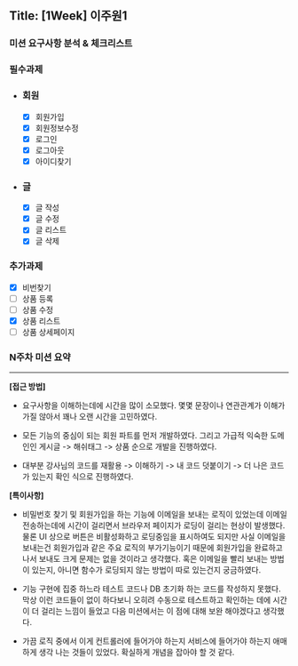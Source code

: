 ## Title: [1Week] 이주원1

### 미션 요구사항 분석 & 체크리스트

### 필수과제
- ### 회원
  - [X] 회원가입
  - [X] 회원정보수정
  - [X] 로그인
  - [X] 로그아웃
  - [X] 아이디찾기
- ### 글
  - [X] 글 작성
  - [X] 글 수정
  - [X] 글 리스트
  - [X] 글 삭제

### 추가과제
- [X] 비번찾기
- [ ] 상품 등록
- [ ] 상품 수정
- [X] 상품 리스트
- [ ] 상품 상세페이지

### N주차 미션 요약

---

**[접근 방법]**

- 요구사항을 이해하는데에 시간을 많이 소모했다. 몇몇 문장이나 연관관계가 이해가 가질 않아서 꽤나 오랜 시간을 고민하였다.

- 모든 기능의 중심이 되는 회원 파트를 먼저 개발하였다. 그리고 가급적 익숙한 도메인인 게시글 -> 해쉬태그 -> 상품 순으로 개발을 진행하였다.

- 대부분 강사님의 코드를 재활용 -> 이해하기 -> 내 코드 덧붙이기 -> 더 나은 코드가 있는지 확인 식으로 진행하였다.
   

**[특이사항]**

- 비밀번호 찾기 및 회원가입을 하는 기능에 이메일을 보내는 로직이 있었는데 이메일 전송하는데에 시간이 걸리면서 브라우저 페이지가 로딩이 걸리는 현상이 발생했다. 물론 UI 상으로 버튼은 비활성화하고 로딩중임을 표시하여도 되지만 사실 이메일을 보내는건 회원가입과 같은 주요 로직의 부가기능이기 때문에 회원가입을 완료하고 나서 보내도 크게 문제는 없을 것이라고 생각했다. 혹은 이메일을 빨리 보내는 방법이 있는지, 아니면 함수가 로딩되지 않는 방법이 따로 있는건지 궁금하였다.

- 기능 구현에 집중 하느라 테스트 코드나 DB 초기화 하는 코드를 작성하지 못했다. 막상 이런 코드들이 없이 하다보니 오히려 수동으로 테스트하고 확인하는 데에 시간이 더 걸리는 느낌이 들었고 다음 미션에서는 이 점에 대해 보완 해야겠다고 생각했다.

- 가끔 로직 중에서 이게 컨트롤러에 들어가야 하는지 서비스에 들어가야 하는지 애매하게 생각 나는 것들이 있었다. 확실하게 개념을 잡아야 할 것 같다.

